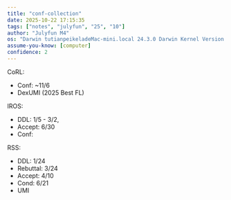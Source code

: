 ```yaml
---
title: "conf-collection"
date: 2025-10-22 17:15:35
tags: ["notes", "julyfun", "25", "10"]
author: "Julyfun M4"
os: "Darwin tutianpeikeladeMac-mini.local 24.3.0 Darwin Kernel Version 24.3.0: Thu Jan  2 20:22:58 PST 2025; root:xnu-11215.81.4~3/RELEASE_ARM64_T8132 arm64"
assume-you-know: [computer]
confidence: 2
---
```


CoRL:
- Conf: ~11/6
- DexUMI (2025 Best FL)

IROS:
- DDL: 1/5 - 3/2,
- Accept: 6/30
- Conf: 

RSS:
- DDL: 1/24
- Rebuttal: 3/24
- Accept: 4/10
- Cond: 6/21
- UMI

